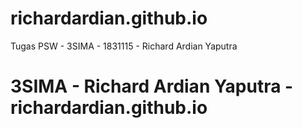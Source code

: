 # richardardian.github.io
Tugas PSW - 3SIMA - 1831115 - Richard Ardian Yaputra

# 3SIMA - Richard Ardian Yaputra - richardardian.github.io
